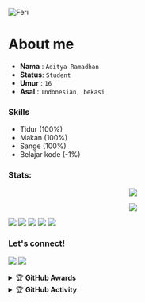 ![Feri](https://telegra.ph/file/73322d6c642c5d441ed3b.jpg)


# About me
- **Nama**  : `Aditya Ramadhan`
- **Status**: `Student`
- **Umur**  : `16`
- **Asal**  : `Indonesian, bekasi`


### Skills
- Tidur (100%)
- Makan (100%)
- Sange (100%)
- Belajar kode (-1%)


### Stats:
<p align="center"><a href="https://github.com/aditya-vx"><img src="https://github-readme-stats.vercel.app/api?username=aditya-vx&show_icons=true&theme=radical"></a></p>
<p align="center"><a href="https://github.com/aditya-vx"><img src="https://github-readme-stats.vercel.app/api/top-langs/?username=aditya-vx&theme=radical&layout=compact"></a></p> 


<p>
    <img src="https://img.shields.io/badge/OS-Linux-blue?&logo=Linux" />
    <img src="https://img.shields.io/badge/OS-Windows-blue?&logo=Windows" />
    <img src="https://img.shields.io/badge/IDE-Xcode-blue?&logo=xcode" />
    <img src="https://img.shields.io/badge/Text%20Editor-Visual%20Studio%20Code-blue?&logo=visual%20studio%20code&logoColor=blue" />
    <img src="https://img.shields.io/badge/Sublime%20Text-gray?&logo=Sublime-Text" />
</p>

### Let's connect!
<p>
    <a href="https://t.me/adityavx" target="blank"><img src="https://img.shields.io/badge/@adityavx-30302f?style=flat&logo=telegram" /></a>
    <a href="https://instagram.com/69dity" target="blank"><img src="https://img.shields.io/badge/@69dity-30302f?style=flat&logo=instagram" /></a>
</p>
<details>
    <summary>&#127942 <b>GitHub Awards</b></summary><br/>

![Github Trophy](https://github-profile-trophy.vercel.app/?username=phaticusthiccy)

</details>

<details>
    <summary>&#127942 <b>GitHub Activity</b></summary><br/>

![Metrics](https://metrics.lecoq.io/aditya-vx?template=classic&repositories.forks=true&languages=1&languages.colors=github&languages.threshold=0%25&config.timezone=Asia%2FJakarta)


</details>

